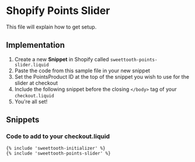 # Shopify Points Slider

This file will explain how to get setup.

## Implementation

1. Create a new **Snippet** in Shopify called `sweettooth-points-slider.liquid`
2. Paste the code from this sample file in your new snippet
3. Set the PointsProduct ID at the top of the snippet you wish to use for the slider at checkout
4. Include the following snippet before the closing `</body>` tag of your `checkout.liquid`
5. You're all set!

## Snippets

### Code to add to your checkout.liquid

```liquid
{% include 'sweettooth-initializer' %}
{% include 'sweettooth-points-slider' %}
```
